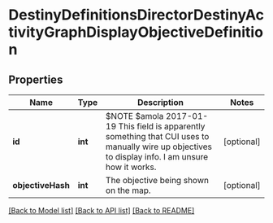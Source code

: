 # DestinyDefinitionsDirectorDestinyActivityGraphDisplayObjectiveDefinition

## Properties
Name | Type | Description | Notes
------------ | ------------- | ------------- | -------------
**id** | **int** | $NOTE $amola 2017-01-19 This field is apparently something that CUI uses to manually wire up objectives to display info. I am unsure how it works. | [optional] 
**objectiveHash** | **int** | The objective being shown on the map. | [optional] 

[[Back to Model list]](../README.md#documentation-for-models) [[Back to API list]](../README.md#documentation-for-api-endpoints) [[Back to README]](../README.md)


